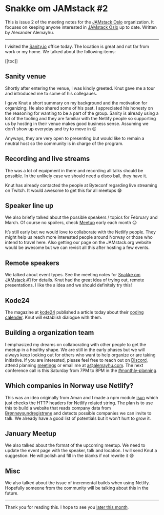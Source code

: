 # Snakke om JAMstack #2

This is issue 2 of the meeting notes for the [JAMstack Oslo][7] organization.
It focuses on keeping anyone interested in [JAMstack Oslo][7] up to date.
Written by Alexander Alemayhu. 

---

I visited the [Sanity.io][8] office today. The location is great and not far
from work or my home.  We talked about the following items:

[[toc]]

## Sanity venue

Shortly after entering the venue, I was kindly greeted. Knut gave me a tour and
introduced me to some of his collegaues.

I gave Knut a short summary on my background and the motivation for organizing.
He also shared some of his past.  I appreciated his honesty on the reasoning
for wanting to be a part of the group. Sanity is already using a lot of the
tooling and they are familiar with the Netlify people so supporting us by
hosting in their venue makes good business sense. Assuming we don’t show up
everyday and try to move in :wink:

Anyways, they are very open to presenting but would like to remain a neutral
host so the community is in charge of the program.

## Recording and live streams

The was a lot of equipment in there and recording all talks should be possible.
In the unlikely case we should need a disco ball, they have it.

Knut has already contacted the people at Byteconf regarding live streaming on
Twitch. It would awesome to get this for all meetups :grin:

## Speaker line up

We also briefly talked about the possible speakers / topics for February and
March. Of course no spoilers, check [Meetup][7] early each month :wink:

It’s still early but we would love to collaborate with the Netlify people.
They might help us reach more interested people around Norway or those who
intend to travel here. Also getting our page on the JAMstack.org website would
be awesome but we can revisit all this after hosting a few events.

## Remote speakers

We talked about event types. See the meeting notes for [Snakke om JAMstack #1][0] for details.
Knut had the great idea of trying out, remote presentations. I like the a idea
and we should definitely try this!


## Kode24

The magazine at [kode24][kode24] published a article today about their [coding
calender][9].  Knut will establish dialogue with them.


## Building a organization team

I emphasized my dreams on collaborating with other people to get the meetup in
a healthy shape.  We are still in the early phases but we will always keep
looking out for others who want to help organize or are taking initiative.  If
you are interested, please feel free to reach out on [Discord][1], attend
planning [meetings][2] or email me at [a@alemayhu.com][3]. The next conference
call is this Saturday from 7PM to 8PM in the [#monthly-planning][10].

## Which companies in Norway use Netlify?

This was an idea originally from Aman and I made a npm module [isun][4] which
just checks the HTTP headers for Netlify related string. The plan is to use
this to build a website that reads company data from [Brønnøysundregistrene][5]
and detects possible companies we can invite to talk. We already have a good
list of potentials but it won't hurt to grow it.

## January Meetup

We also talked about the format of the upcoming meetup. We need to update the
event page with the speaker, talk and location. I will send Knut a suggestion.
He will polish and fill in the blanks if not rewrite it :smile:

## Misc

We also talked about the issue of incremental builds when using Netlify.
Hopefully someone from the community will be talking about this in the future.

---

Thank you for reading this. I hope to see you [later this month][6].


[0]: meeting-planning-22-12-2018.html#the-kind-of-format-we-would-like-to-have
[1]: https://discord.gg/rE3pcSw
[2]: https://calendar.google.com/calendar?cid=YWxlbWF5aHUuY29tX2tzaGxxbHFsZjdmYTlnbjZjZWRqY2NsZzRjQGdyb3VwLmNhbGVuZGFyLmdvb2dsZS5jb20
[3]: mailto:a@alemayhu.com
[4]: https://www.npmjs.com/package/@scanf/isun
[5]: https://www.brreg.no/produkter-og-tjenester/apne-data/
[6]: https://www.meetup.com/JAMstack-Oslo/events/257379094/
[7]: https://www.meetup.com/JAMstack-Oslo/
[8]: https://www.sanity.io
[kode24]: https://www.kode24.no
[9]: https://www.kode24.no/guider/slik-hoster-vi-toms-hosting/70615974
[10]: https://discord.gg/rE3pcSw
